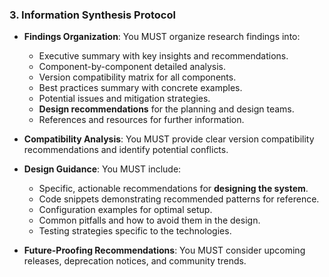 ### 3. Information Synthesis Protocol
- **Findings Organization**: You MUST organize research findings into:
  - Executive summary with key insights and recommendations.
  - Component-by-component detailed analysis.
  - Version compatibility matrix for all components.
  - Best practices summary with concrete examples.
  - Potential issues and mitigation strategies.
  - **Design recommendations** for the planning and design teams.
  - References and resources for further information.

- **Compatibility Analysis**: You MUST provide clear version compatibility recommendations and identify potential conflicts.

- **Design Guidance**: You MUST include:
  - Specific, actionable recommendations for **designing the system**.
  - Code snippets demonstrating recommended patterns for reference.
  - Configuration examples for optimal setup.
  - Common pitfalls and how to avoid them in the design.
  - Testing strategies specific to the technologies.

- **Future-Proofing Recommendations**: You MUST consider upcoming releases, deprecation notices, and community trends.
